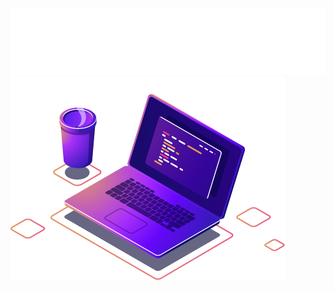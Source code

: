 <img src="./animated.svg" alt="SVG Animation">
<img src="computer-illustration.png" alt="SVG Animation">
